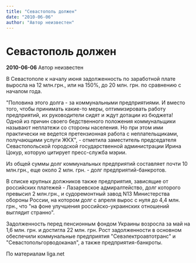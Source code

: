 ```yaml
---
title: "Севастополь должен"
date: "2010-06-06"
author: "Автор неизвестен"
---
```


# Севастополь должен

**2010-06-06** Автор неизвестен

В Севастополе к началу июня задолженность по заработной плате выросла на 12 млн.грн., или на 150%, до 20 млн. грн. по сравнению с началом года.

"Половина этого долга - за коммунальными предприятиями. И вместо того, чтобы принимать какие-то меры, оптимизировать работу предприятий, их руководители сидят и ждут дотации из бюджета! Одной из причин своего бедственного положения коммунальщики называют неплатежи со стороны населения. Но при этом ими практически не ведется претензионная работа с неплательщиками, получающими услуги ЖКХ", - отметила заместитель председателя Севастопольской городской государственной администрации Ирина Цокур, которую цитирует пресс-служба мэрии.

Из общей суммы долг коммунальных предприятий составляет почти 10 млн.грн., еще около 2 млн. грн. - долг предприятий-банкротов.

В списке крупных должников также предприятия, зависящие от российских платежей - Лазаревское адмиралтейство, долг которого превысил 2 млн.грн., и судоремонтный завод N13 Министерства обороны России, на котором долг с апреля вырос с нуля до 4,4 млн. грн., что "на фоне улучшения российско-украинских отношений выглядит странно".

Задолженность перед пенсионным фондом Украины возросла за май на 1,6 млн. грн. и достигла 22 млн. грн. Рост задолженности в основном обеспечили коммунальные предприятия "Севэлектроавтотранс" и "Севастопольгорводоканал", а также предприятия-банкроты.

По материалам liga.net